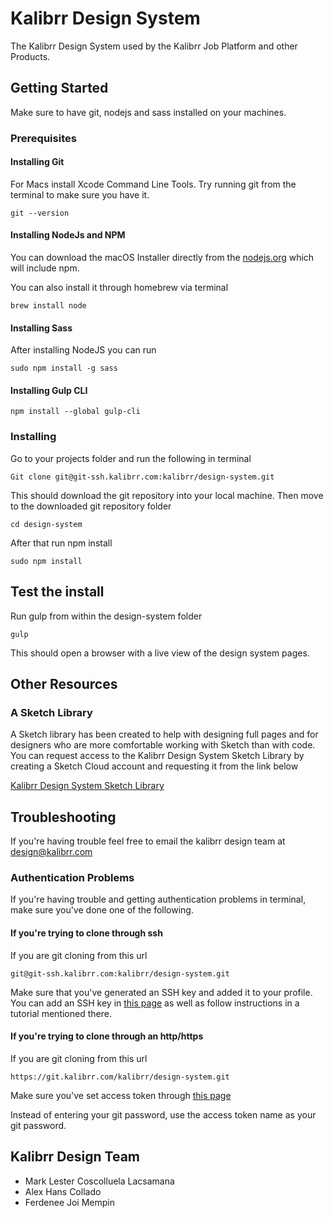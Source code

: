 # Kalibrr Design System

The Kalibrr Design System used by the Kalibrr Job Platform and other Products.

## Getting Started

Make sure to have git, nodejs and sass installed on your machines.

### Prerequisites

#### Installing Git

For Macs install Xcode Command Line Tools. Try running git from the terminal to make sure you have it.

```
git --version
```
#### Installing NodeJs and NPM

You can download the macOS Installer directly from the [nodejs.org](https://nodejs.org/en/) which will include npm.

You can also install it through homebrew via terminal
```
brew install node
``` 

#### Installing Sass

After installing NodeJS you can run
```
sudo npm install -g sass
```

#### Installing Gulp CLI
```
npm install --global gulp-cli
```

### Installing

Go to your projects folder and run the following in terminal
```
Git clone git@git-ssh.kalibrr.com:kalibrr/design-system.git
```

This should download the git repository into your local machine. Then move to the downloaded git repository folder
```
cd design-system
```

After that run npm install
```
sudo npm install
```

## Test the install

Run gulp from within the design-system folder
```
gulp
```

This should open a browser with a live view of the design system pages.

## Other Resources
### A Sketch Library
A Sketch library has been created to help with designing full pages and for designers who are more comfortable working with Sketch than with code. You can request access to the Kalibrr Design System Sketch Library by creating a Sketch Cloud account and requesting it from the link below

[Kalibrr Design System Sketch Library](https://sketch.cloud/s/pQPEJ)

## Troubleshooting
If you're having trouble feel free to email the kalibrr design team at design@kalibrr.com


### Authentication Problems
If you're having trouble and getting authentication problems in terminal, make sure you've done one of the following.

#### If you're trying to clone through ssh 
If you are git cloning from this url
```
git@git-ssh.kalibrr.com:kalibrr/design-system.git
```
Make sure that you've generated an SSH key and added it to your profile. You can add an SSH key in [this page](https://git.kalibrr.com/profile/keys) as well as follow instructions in a tutorial mentioned there.

#### If you're trying to clone through an http/https
If you are git cloning from this url
```
https://git.kalibrr.com/kalibrr/design-system.git
```
Make sure you've set access token through [this page](https://git.kalibrr.com/profile/personal_access_tokens)

Instead of entering your git password, use the access token name as your git password.

## Kalibrr Design Team
* Mark Lester Coscolluela Lacsamana
* Alex Hans Collado
* Ferdenee Joi Mempin

